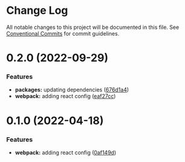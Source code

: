 # Change Log

All notable changes to this project will be documented in this file.
See [Conventional Commits](https://conventionalcommits.org) for commit guidelines.

# 0.2.0 (2022-09-29)


### Features

* **packages:** updating dependencies ([676d1a4](https://github.com/nickstaroba/eterna-tooling/commit/676d1a4784b71ea8356fac4403e97e368ebfbca0))
* **webpack:** adding react config ([eaf27cc](https://github.com/nickstaroba/eterna-tooling/commit/eaf27cc8c12d7b6e5d3e8fb3d8adc6f17712bac5))





# 0.1.0 (2022-04-18)


### Features

* **webpack:** adding react config ([0af149d](https://github.com/nickstaroba/eterna-tooling/commit/0af149d9838aa253ec7764b1b0e601af4f9bf72a))
